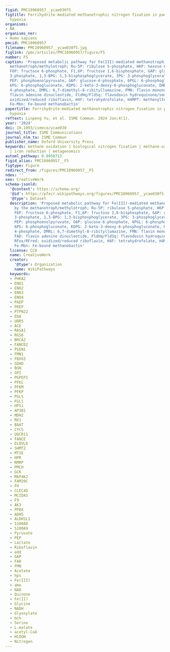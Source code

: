 ```yaml
---
figid: PMC10960957__ycae030f5
figtitle: Ferrihydrite-mediated methanotrophic nitrogen fixation in paddy soil under
  hypoxia
organisms:
- NA
organisms_ner:
- Homo sapiens
pmcid: PMC10960957
filename: PMC10960957__ycae030f5.jpg
figlink: /pmc/articles/PMC10960957/figure/F5
number: F5
caption: 'Proposed metabolic pathway for Fe(III)-mediated methanotrophic BNF by the
  methanotroph/methylotroph; Ru-5P: ribulose 5-phosphate, H6P: hexose 6-phosphate,
  F6P: fructose 6-phosphate, F1,6P: fructose 1,6-bisphosphate, GAP: glyceraldehyde
  3-phosphate, 1,3-BPG: 1,3-bisphosphoglycerate, 3PG: 3-phosphoglycerate, 2PG: 2-phosphoglycerate,
  PEP: phosphoenolpyruvate, G6P: glucose-6-phosphate, 6PGL: 6-phosphogluconolactone,
  6PG: 6-phosphogluconate, KDPG: 2-keto-3-deoxy-6-phosphogluconate, DHBP: 3,4-dihydroxy-2-butanone
  4-phosphate, DMRL: 6,7-dimethyl-8-ribityllumazine, FMN: flavin mononucleotide, FAD:
  flavin adenine dinucleotide, FldHq/FldSq: flavodoxin hydroquinone/semiquinone, RFox/RFred:
  oxidized/reduced riboflavin, H4F: tetrahydrofolate, H4MPT: methenyltetrahydromethanopterin,
  Fe-Mbn: Fe-bound methanobactin'
papertitle: Ferrihydrite-mediated methanotrophic nitrogen fixation in paddy soil under
  hypoxia
reftext: Linpeng Yu, et al. ISME Commun. 2024 Jan;4(1).
year: '2024'
doi: 10.1093/ismeco/ycae030
journal_title: ISME Communications
journal_nlm_ta: ISME Commun
publisher_name: Oxford University Press
keywords: methane oxidation | biological nitrogen fixation | methane-oxidizing bacteria
  | iron reduction | metagenomics
automl_pathway: 0.8958713
figid_alias: PMC10960957__F5
figtype: Figure
redirect_from: /figures/PMC10960957__F5
ndex: ''
seo: CreativeWork
schema-jsonld:
  '@context': https://schema.org/
  '@id': https://pfocr.wikipathways.org/figures/PMC10960957__ycae030f5.html
  '@type': Dataset
  description: 'Proposed metabolic pathway for Fe(III)-mediated methanotrophic BNF
    by the methanotroph/methylotroph; Ru-5P: ribulose 5-phosphate, H6P: hexose 6-phosphate,
    F6P: fructose 6-phosphate, F1,6P: fructose 1,6-bisphosphate, GAP: glyceraldehyde
    3-phosphate, 1,3-BPG: 1,3-bisphosphoglycerate, 3PG: 3-phosphoglycerate, 2PG: 2-phosphoglycerate,
    PEP: phosphoenolpyruvate, G6P: glucose-6-phosphate, 6PGL: 6-phosphogluconolactone,
    6PG: 6-phosphogluconate, KDPG: 2-keto-3-deoxy-6-phosphogluconate, DHBP: 3,4-dihydroxy-2-butanone
    4-phosphate, DMRL: 6,7-dimethyl-8-ribityllumazine, FMN: flavin mononucleotide,
    FAD: flavin adenine dinucleotide, FldHq/FldSq: flavodoxin hydroquinone/semiquinone,
    RFox/RFred: oxidized/reduced riboflavin, H4F: tetrahydrofolate, H4MPT: methenyltetrahydromethanopterin,
    Fe-Mbn: Fe-bound methanobactin'
  license: CC0
  name: CreativeWork
  creator:
    '@type': Organization
    name: WikiPathways
  keywords:
  - PHKA2
  - ENO1
  - ENO2
  - ENO3
  - ENO4
  - PAEP
  - PREP
  - PTPN22
  - EDA
  - UBR5
  - ACE
  - RASA1
  - RGS6
  - BRCA2
  - FANCD2
  - PSEN1
  - FMN1
  - FBXO3
  - SDHD
  - BGN
  - GPI
  - PGPEP1
  - PFKL
  - PFKM
  - PFKP
  - PGLS
  - FGL1
  - HPS1
  - AP3B1
  - MDH2
  - MX1
  - BAAT
  - CYCS
  - UQCR11
  - FANCE
  - ELOVL6
  - SHMT2
  - MT1E
  - HPR
  - RMRP
  - PMCH
  - GCK
  - MAP4K2
  - FAM20C
  - FH
  - CLEC4D
  - MCIDAS
  - F9
  - AK3
  - PPOX
  - ADH5
  - ALDH1L1
  - S100A8
  - S100A9
  - Pyruvate
  - PEP
  - Lactate
  - Riboflavin
  - edd
  - GAP
  - FAD
  - FMN
  - Acetate
  - hps
  - Fe(III)
  - amo
  - NAD
  - Quinone
  - Fe(II)
  - Glycine
  - NADH
  - Glyoxylate
  - mch
  - Serine
  - L-malate
  - acetyl-CoA
  - HCOOH
  - Nitrogen
---
```

